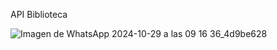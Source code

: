 API Biblioteca


![Imagen de WhatsApp 2024-10-29 a las 09 16 36_4d9be628](https://github.com/user-attachments/assets/5db41ef1-d845-4dc5-ab0a-4917515c5898)

